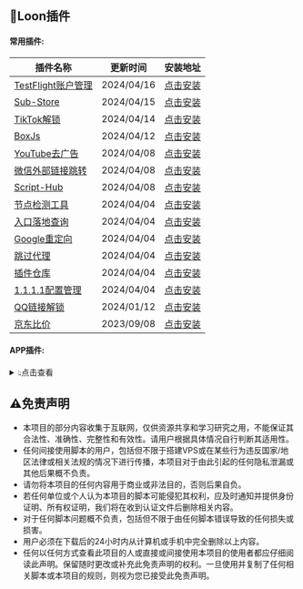 ## 🎈Loon插件
#### 常用插件:
| 插件名称 | 更新时间 | 安装地址 |
| - | - | - |
| [TestFlight账户管理](https://raw.githubusercontent.com/mphin/ProxyTools/main/loon/plugin/Loon_TF_Account.plugin) | 2024/04/16 | [点击安装](https://www.nsloon.com/openloon/import?plugin=https://raw.githubusercontent.com/mphin/ProxyTools/main/loon/plugin/Loon_TF_Account.plugin) |
| [Sub-Store](https://raw.githubusercontent.com/mphin/ProxyTools/main/loon/plugin/Loon_Sub-Store.plugin) | 2024/04/15 | [点击安装](https://www.nsloon.com/openloon/import?plugin=https://raw.githubusercontent.com/mphin/ProxyTools/main/loon/plugin/Loon_Sub-Store.plugin) |
| [TikTok解锁](https://raw.githubusercontent.com/mphin/ProxyTools/main/loon/plugin/Loon_TikTok.plugin) | 2024/04/14 | [点击安装](https://www.nsloon.com/openloon/import?plugin=https://raw.githubusercontent.com/mphin/ProxyTools/main/loon/plugin/Loon_TikTok.plugin) |
| [BoxJs](https://raw.githubusercontent.com/mphin/ProxyTools/main/loon/plugin/Loon_BoxJS.plugin) | 2024/04/12 | [点击安装](https://www.nsloon.com/openloon/import?plugin=https://raw.githubusercontent.com/mphin/ProxyTools/main/loon/plugin/Loon_BoxJS.plugin) |
| [YouTube去广告](https://raw.githubusercontent.com/mphin/ProxyTools/main/loon/plugin/Loon_YouTube_ads.plugin) | 2024/04/08 | [点击安装](https://www.nsloon.com/openloon/import?plugin=https://raw.githubusercontent.com/mphin/ProxyTools/main/loon/plugin/Loon_YouTube_ads.plugin) |
| [微信外部链接跳转](https://raw.githubusercontent.com/mphin/ProxyTools/main/loon/plugin/Loon_WeixinLinks.plugin) | 2024/04/08 | [点击安装](https://www.nsloon.com/openloon/import?plugin=https://raw.githubusercontent.com/mphin/ProxyTools/main/loon/plugin/Loon_WeixinLinks.plugin) |
| [Script-Hub](https://raw.githubusercontent.com/mphin/ProxyTools/main/loon/plugin/Loon_Script-Hub.plugin) | 2024/04/08 | [点击安装](https://www.nsloon.com/openloon/import?plugin=https://raw.githubusercontent.com/mphin/ProxyTools/main/loon/plugin/Loon_Script-Hub.plugin) |
| [节点检测工具](https://raw.githubusercontent.com/mphin/ProxyTools/main/loon/plugin/Loon_Node_tool.plugin) | 2024/04/04 | [点击安装](https://www.nsloon.com/openloon/import?plugin=https://raw.githubusercontent.com/mphin/ProxyTools/main/loon/plugin/Loon_Node_tool.plugin) |
| [入口落地查询](https://raw.githubusercontent.com/mphin/ProxyTools/main/loon/plugin/Loon_Netisp.plugin) | 2024/04/04 | [点击安装](https://www.nsloon.com/openloon/import?plugin=https://raw.githubusercontent.com/mphin/ProxyTools/main/loon/plugin/Loon_Netisp.plugin) |
| [Google重定向](https://raw.githubusercontent.com/mphin/ProxyTools/main/loon/plugin/Loon_Google.plugin) | 2024/04/04 | [点击安装](https://www.nsloon.com/openloon/import?plugin=https://raw.githubusercontent.com/mphin/ProxyTools/main/loon/plugin/Loon_Google.plugin) |
| [跳过代理](https://raw.githubusercontent.com/mphin/ProxyTools/main/loon/plugin/Loon_General.plugin) | 2024/04/04 | [点击安装](https://www.nsloon.com/openloon/import?plugin=https://raw.githubusercontent.com/mphin/ProxyTools/main/loon/plugin/Loon_General.plugin) |
| [插件仓库](https://raw.githubusercontent.com/mphin/ProxyTools/main/loon/plugin/Loon_Gallery.plugin) | 2024/04/04 | [点击安装](https://www.nsloon.com/openloon/import?plugin=https://raw.githubusercontent.com/mphin/ProxyTools/main/loon/plugin/Loon_Gallery.plugin) |
| [1.1.1.1配置管理](https://raw.githubusercontent.com/mphin/ProxyTools/main/loon/plugin/Loon_1.1.1.1.plugin) | 2024/04/04 | [点击安装](https://www.nsloon.com/openloon/import?plugin=https://raw.githubusercontent.com/mphin/ProxyTools/main/loon/plugin/Loon_1.1.1.1.plugin) |
| [QQ链接解锁](https://raw.githubusercontent.com/mphin/ProxyTools/main/loon/plugin/Loon_QQ_Links.plugin) | 2024/01/12 | [点击安装](https://www.nsloon.com/openloon/import?plugin=https://raw.githubusercontent.com/mphin/ProxyTools/main/loon/plugin/Loon_QQ_Links.plugin) |
| [京东比价](https://raw.githubusercontent.com/mphin/ProxyTools/main/loon/plugin/Loon_JD_Price.plugin) | 2023/09/08 | [点击安装](https://www.nsloon.com/openloon/import?plugin=https://raw.githubusercontent.com/mphin/ProxyTools/main/loon/plugin/Loon_JD_Price.plugin) |
#### APP插件:
<details>
<summary>👆︎点击查看</summary>
<ul>

| 插件名称 | 更新时间 | 安装地址 |
| - | - | - |
| [彩云天气解锁](https://raw.githubusercontent.com/mphin/ProxyTools/main/loon/plugin/CaiYunTianQi.plugin) | 2024/04/14 | [点击安装](https://www.nsloon.com/openloon/import?plugin=https://raw.githubusercontent.com/mphin/ProxyTools/main/loon/plugin/CaiYunTianQi.plugin) |
| [美团修复DNS](https://raw.githubusercontent.com/mphin/ProxyTools/main/loon/plugin/MeiTuan_Fix.plugin) | 2024/04/08 | [点击安装](https://www.nsloon.com/openloon/import?plugin=https://raw.githubusercontent.com/mphin/ProxyTools/main/loon/plugin/MeiTuan_Fix.plugin) |
| [寻简解锁](https://raw.githubusercontent.com/mphin/ProxyTools/main/loon/plugin/XunJian.plugin) | 2024/04/08 | [点击安装](https://www.nsloon.com/openloon/import?plugin=https://raw.githubusercontent.com/mphin/ProxyTools/main/loon/plugin/XunJian.plugin) |
| [网易云音乐解锁](https://raw.githubusercontent.com/mphin/ProxyTools/main/loon/plugin/WangYiYun.plugin) | 2024/04/08 | [点击安装](https://www.nsloon.com/openloon/import?plugin=https://raw.githubusercontent.com/mphin/ProxyTools/main/loon/plugin/WangYiYun.plugin) |
| [美图秀秀解锁](https://raw.githubusercontent.com/mphin/ProxyTools/main/loon/plugin/MeiTuXiuXiu.plugin) | 2024/04/08 | [点击安装](https://www.nsloon.com/openloon/import?plugin=https://raw.githubusercontent.com/mphin/ProxyTools/main/loon/plugin/MeiTuXiuXiu.plugin) |
| [Adguard解锁](https://raw.githubusercontent.com/mphin/ProxyTools/main/loon/plugin/Adguard.plugin) | 2024/04/08 | [点击安装](https://www.nsloon.com/openloon/import?plugin=https://raw.githubusercontent.com/mphin/ProxyTools/main/loon/plugin/Adguard.plugin) |
| [芒果TV解锁](https://raw.githubusercontent.com/mphin/ProxyTools/main/loon/plugin/MangGuoTV.plugin) | 2024/04/02 | [点击安装](https://www.nsloon.com/openloon/import?plugin=https://raw.githubusercontent.com/mphin/ProxyTools/main/loon/plugin/MangGuoTV.plugin) |
| [Documents解锁](https://raw.githubusercontent.com/mphin/ProxyTools/main/loon/plugin/Documents.plugin) | 2024/04/02 | [点击安装](https://www.nsloon.com/openloon/import?plugin=https://raw.githubusercontent.com/mphin/ProxyTools/main/loon/plugin/Documents.plugin) |
| [咪咕音乐解锁](https://raw.githubusercontent.com/mphin/ProxyTools/main/loon/plugin/MiGuMusic.plugin) | 2024/04/02 | [点击安装](https://www.nsloon.com/openloon/import?plugin=https://raw.githubusercontent.com/mphin/ProxyTools/main/loon/plugin/MiGuMusic.plugin) |
| [GitHub解锁](https://raw.githubusercontent.com/mphin/ProxyTools/main/loon/plugin/Github.plugin) | 2024/03/24 | [点击安装](https://www.nsloon.com/openloon/import?plugin=https://raw.githubusercontent.com/mphin/ProxyTools/main/loon/plugin/Github.plugin) |
</ul>
</details>

## ⚠️免责声明
- 本项目的部分内容收集于互联网，仅供资源共享和学习研究之用，不能保证其合法性、准确性、完整性和有效性。请用户根据具体情况自行判断其适用性。
- 任何间接使用脚本的用户，包括但不限于搭建VPS或在某些行为违反国家/地区法律或相关法规的情况下进行传播，本项目对于由此引起的任何隐私泄漏或其他后果概不负责。
- 请勿将本项目的任何内容用于商业或非法目的，否则后果自负。
- 若任何单位或个人认为本项目的脚本可能侵犯其权利，应及时通知并提供身份证明、所有权证明，我们将在收到认证文件后删除相关内容。
- 对于任何脚本问题概不负责，包括但不限于由任何脚本错误导致的任何损失或损害。
- 用户必须在下载后的24小时内从计算机或手机中完全删除以上内容。
- 任何以任何方式查看此项目的人或直接或间接使用本项目的使用者都应仔细阅读此声明。保留随时更改或补充此免责声明的权利。一旦使用并复制了任何相关脚本或本项目的规则，则视为您已接受此免责声明。
